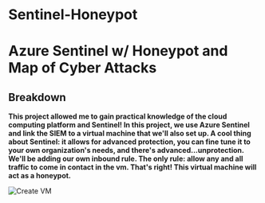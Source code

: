 # Sentinel-Honeypot
<h1> Azure Sentinel w/ Honeypot and Map of Cyber Attacks </h1>

<h2>Breakdown</h2>
<b>This project allowed me to gain practical knowledge of the cloud computing platform and Sentinel! In this project, 
we use Azure Sentinel and link the SIEM to a virtual machine that we'll also set up. A cool thing about Sentinel:
it allows for advanced protection, you can fine tune it to your own organization's needs, and there's advanced...unprotection.
We'll be adding our own inbound rule. The only rule: allow any and all traffic to come in contact in the vm. That's right! This
virtual machine will act as a honeypot. </b>

![Create VM](https://github.com/calmatt02/Sentinel-Honeypot/assets/72759045/afddb996-14b3-47b7-a010-b3ef34b5bd48)

